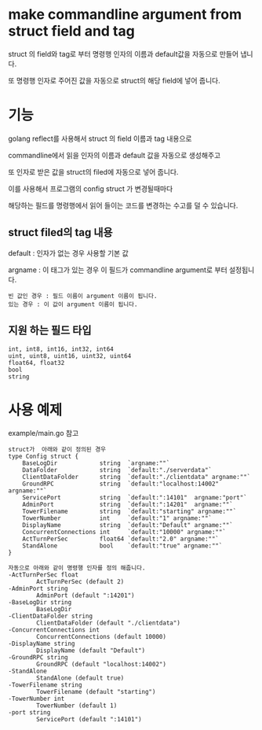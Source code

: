 # make commandline argument from struct field and tag 

struct 의 field와 tag로 부터 명령행 인자의 이름과 default값을 자동으로 만들어 냅니다. 

또 명령행 인자로 주어진 값을 자동으로 struct의 해당 field에 넣어 줍니다. 

# 기능 

golang reflect를 사용해서 struct 의 field 이름과 tag 내용으로 

commandline에서 읽을 인자의 이름과 default 값을 자동으로 생성해주고 

또 인자로 받은 값을 struct의 filed에 자동으로 넣어 줍니다. 

이를 사용해서 프로그램의 config struct 가 변경될때마다 

해당하는 필드를 명령행에서 읽어 들이는 코드를 변경하는 수고를 덜 수 있습니다. 

## struct filed의 tag 내용 

default : 인자가 없는 경우 사용할 기본 값 

argname : 이 태그가 있는 경우 이 필드가 commandline argument로 부터 설정됩니다. 

    빈 값인 경우 : 필드 이름이 argument 이름이 됩니다. 
    있는 경우 : 이 값이 argument 이름이 됩니다. 

## 지원 하는 필드 타입 

    int, int8, int16, int32, int64
    uint, uint8, uint16, uint32, uint64
    float64, float32
    bool
    string


# 사용 예제 

example/main.go 참고 

    struct가  아래와 같이 정의된 경우 
    type Config struct {
        BaseLogDir            string  `argname:""`
        DataFolder            string  `default:"./serverdata"`
        ClientDataFolder      string  `default:"./clientdata" argname:""`
        GroundRPC             string  `default:"localhost:14002"  argname:""`
        ServicePort           string  `default:":14101"  argname:"port"`
        AdminPort             string  `default:":14201"  argname:""`
        TowerFilename         string  `default:"starting" argname:""`
        TowerNumber           int     `default:"1" argname:""`
        DisplayName           string  `default:"Default" argname:""`
        ConcurrentConnections int     `default:"10000" argname:""`
        ActTurnPerSec         float64 `default:"2.0" argname:""`
        StandAlone            bool    `default:"true" argname:""`
    }

    자동으로 아래와 같이 명령행 인자를 정의 해줍니다. 
    -ActTurnPerSec float
            ActTurnPerSec (default 2)
    -AdminPort string
            AdminPort (default ":14201")
    -BaseLogDir string
            BaseLogDir
    -ClientDataFolder string
            ClientDataFolder (default "./clientdata")
    -ConcurrentConnections int
            ConcurrentConnections (default 10000)
    -DisplayName string
            DisplayName (default "Default")
    -GroundRPC string
            GroundRPC (default "localhost:14002")
    -StandAlone
            StandAlone (default true)
    -TowerFilename string
            TowerFilename (default "starting")
    -TowerNumber int
            TowerNumber (default 1)
    -port string
            ServicePort (default ":14101")
